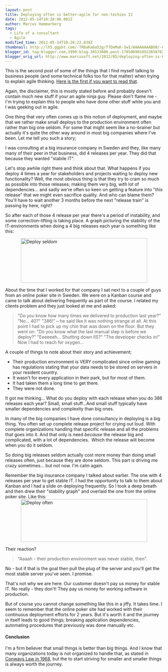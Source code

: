 ```yaml
---
layout: post
title: Deploying often is better–agile for non-techies II
date: 2012-05-14T10:28:00.001Z
author: Marcus Hammarberg
tags:
  - Life of a consultant
  - Agile
modified_time: 2012-05-14T10:28:22.839Z
thumbnail: http://lh5.ggpht.com/-TR0aKa6a52g/T7DeMuK-SwI/AAAAAAAABO0/-0gfQCQXp38/s72-c/Deploy%252520seldom_thumb%25255B3%25255D.png?imgmax=800
blogger_id: tag:blogger.com,1999:blog-36533086.post-1785069010922658762
blogger_orig_url: http://www.marcusoft.net/2012/05/deploying-often-is-betteragile-for-non.html
---
```


This is the second post of some of the things that I find myself talking
to business people (and some technical folks too for that matter) when
trying to explain agile thinking. <a
href="http://www.marcusoft.net/2012/05/agile-is-good-for-business-part-i.html"
target="_blank">Here is the first if you want to read that</a>.

Again, the disclaimer, this is mostly stated before and probably doesn't
contain much new stuff if your an agile ninja guy. Please don't flame
me - I'm trying to explain this to people who have done other stuff
while you and I was geeking out in agile.

One thing that very often comes up is this notion of deployment, and
maybe that we rather make small deploys to the production environment
often rather than big one seldom.
For some that might seem like a no-brainer but actually it's quite the
other way around in most big companies where I've been. Let me tell you
such a story;

I was consulting at a big insurance company in Sweden and they, like
many many of their peer in that business, did 4 releases per year. They
did that because they wanted "stabile IT".

Let's stop awhile right there and think about that. What happens if you
deploy 4 times a year for stakeholders and projects waiting to deploy
new functionality? Well, the most obvious thing is that they try to cram
so much as possible into those releases; making them very big, with lot
of dependencies… and sadly we're often so keen on getting a feature into
"this release" that we might even sacrifice quality. And who can blame
them? You'll have to wait another 3 months before the next "release
train" is passing by here, right?

So after each of those 4 release per year there's a period of
instability, and some correction-lifting is taking place. A graph
picturing the stability of the IT-environments when doing a 4 big
releases each year is something like this:

[<img
src="http://lh5.ggpht.com/-TR0aKa6a52g/T7DeMuK-SwI/AAAAAAAABO0/-0gfQCQXp38/Deploy%252520seldom_thumb%25255B3%25255D.png?imgmax=800"
title="Deploy seldom"
style="background-image: none; border-bottom: 0px; border-left: 0px; padding-left: 0px; padding-right: 0px; display: block; float: none; margin-left: auto; border-top: 0px; margin-right: auto; border-right: 0px; padding-top: 0px"
data-border="0" width="404" height="142" alt="Deploy seldom" />](http://lh3.ggpht.com/--MouFJW1_MM/T7DeLvggFDI/AAAAAAAABOs/JzdVtaSN4jk/s1600-h/Deploy%252520seldom%25255B5%25255D.png)

About the time that I worked for that company I sat next to a couple of
guys from an online poker site in Sweden. We were on a Kanban course and
came to talk about delivering frequently as part of the course. I
related my clients problem and they just looked at me and asked:

> "Do you know how many times we delivered to production last year?"
> "No… 40?"
> "386!" – he said like it was nothing strange at all. At this point I
> had to pick up my chin that was down on the floor. But they went on:
> "Do you know what the last manual step is before we deploy?"
> "Eeeeeeh… Shutting down IIS?"
> "The developer checks in!"
> Now I had to reach for oxygen…

A couple of things to note about their story and achievement;

- Their production environment is VERY complicated since online gaming
  has regulations stating that your data needs to be stored on servers
  in your resident country.
- It wasn't for every application in their park, but for most of
  them.
- It had taken them a long time to get there.
- They were not done.

It got me thinking… What do you deploy with each release when you do 386
releases each year? Small, small stuff…And small stuff typically have
smaller dependencies and complexity than big ones.

In many of the big companies I have done consultancy in deploying is a
big thing. You often set up complete release project for crying out
loud. With complete organizations handling that specific release and all
the problems that goes into it.
And that only is need _because_ the release big and complicated, with
a lot of dependencies.  Which the release will become when you do it
seldom.

So doing big releases seldom actually cost more money than doing small
releases often, just because they are done seldom. This part is driving
me crazy sometimes… but not now. I'm calm again.

Remember the big insurance company I talked about earlier. The one with
4 releases per year to get stable IT. I had the opportunity to talk to
them about Kanban and I had a slide on deploying frequently. So I took a
deep breath and then drew their "stability graph" and overlaid the one
from the online poker site. Like this:
[<img
src="http://lh5.ggpht.com/-cTCS0EVTpOk/T7DeO_vN6vI/AAAAAAAABPE/Xp5niW459cw/Deploy%252520often_thumb%25255B1%25255D.png?imgmax=800"
title="Deploy often"
style="background-image: none; border-bottom: 0px; border-left: 0px; padding-left: 0px; padding-right: 0px; display: block; float: none; margin-left: auto; border-top: 0px; margin-right: auto; border-right: 0px; padding-top: 0px"
data-border="0" width="404" height="136" alt="Deploy often" />](http://lh3.ggpht.com/-H8EBFmMPHe0/T7DeNtnkl-I/AAAAAAAABO8/2ivLQpr_KFQ/s1600-h/Deploy%252520often%25255B3%25255D.png)

Their reaction?

> "Aaaah - their production environment was never stable, then".

No - but if that is the goal then pull the plug of the server and you'll
get the most stable server you've seen. I promise.

That's not why we are here. Our customer doesn't pay us money for stable
IT. No really - they don't! They pay us money for working software in
production.

But of course you cannot change something like this in a jiffy. It takes
time. I seem to remember that the online poker site had worked with
their continuous deployment efforts for 2 years. But it's worth it and
the journey in itself leads to good things; breaking application
dependencies, automating procedures that previously was done manually
etc.

#### Conclusion

I'm a firm believer that small things is better than big things. And I
know that many organizations today is not organized to handle that, as
stated in <a href="http://en.wikipedia.org/wiki/Conway's_law"
target="_blank">Conways Law in 1968</a>, but the to start striving for
smaller and smaller things is always worth the journey.
